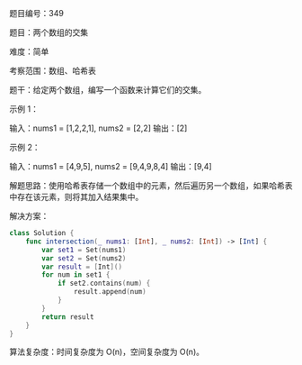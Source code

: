 题目编号：349

题目：两个数组的交集

难度：简单

考察范围：数组、哈希表

题干：给定两个数组，编写一个函数来计算它们的交集。

示例 1：

输入：nums1 = [1,2,2,1], nums2 = [2,2]
输出：[2]

示例 2：

输入：nums1 = [4,9,5], nums2 = [9,4,9,8,4]
输出：[9,4]

解题思路：使用哈希表存储一个数组中的元素，然后遍历另一个数组，如果哈希表中存在该元素，则将其加入结果集中。

解决方案：

```swift
class Solution {
    func intersection(_ nums1: [Int], _ nums2: [Int]) -> [Int] {
        var set1 = Set(nums1)
        var set2 = Set(nums2)
        var result = [Int]()
        for num in set1 {
            if set2.contains(num) {
                result.append(num)
            }
        }
        return result
    }
}
```

算法复杂度：时间复杂度为 O(n)，空间复杂度为 O(n)。
